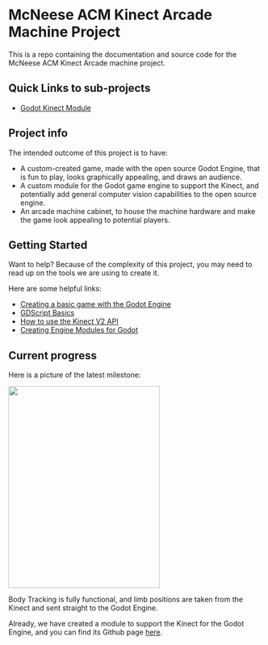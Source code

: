 # McNeese ACM Kinect Arcade Machine Project
This is a repo containing the documentation and source code for the McNeese ACM Kinect Arcade machine project.

## Quick Links to sub-projects
 * [Godot Kinect Module](https://github.com/jakes1403/gkinect)

## Project info
The intended outcome of this project is to have:
 * A custom-created game, made with the open source Godot Engine, that is fun to play, looks graphically appealing, and draws an audience.
 * A custom module for the Godot game engine to support the Kinect, and potentially add general computer vision capabilities to the open source engine.
 * An arcade machine cabinet, to house the machine hardware and make the game look appealing to potential players.

## Getting Started
Want to help? Because of the complexity of this project, you may need to read up on the tools we are using to create it.

Here are some helpful links:
 * [Creating a basic game with the Godot Engine](https://docs.godotengine.org/en/stable/getting_started/first_2d_game/index.html)
 * [GDScript Basics](https://docs.godotengine.org/en/stable/tutorials/scripting/gdscript/gdscript_basics.html)
 * [How to use the Kinect V2 API](https://ed.ilogues.com/Tutorials/kinect2/kinect0.html)
 * [Creating Engine Modules for Godot](https://docs.godotengine.org/en/stable/development/cpp/custom_modules_in_cpp.html)

## Current progress
Here is a picture of the latest milestone:

<img src="https://raw.githubusercontent.com/jakes1403/mcneese-acm-kinect-arcade/main/teapot.jpg" width="300" height="400">

Body Tracking is fully functional, and limb positions are taken from the Kinect and sent straight to the Godot Engine.

Already, we have created a module to support the Kinect for the Godot Engine, and you can find its Github page [here](https://github.com/jakes1403/gkinect).
